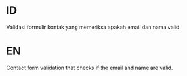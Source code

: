 # ID
Validasi formulir kontak yang memeriksa apakah email dan nama valid.

# EN
Contact form validation that checks if the email and name are valid.